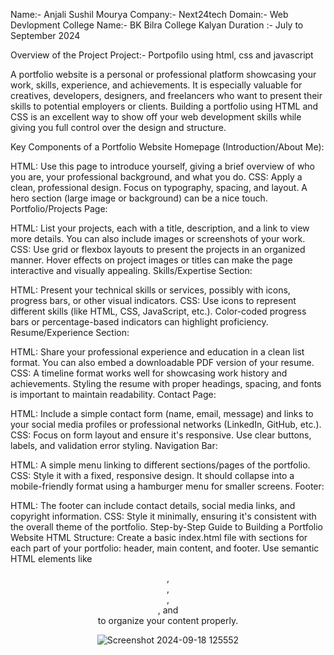 Name:- Anjali Sushil Mourya
Company:- Next24tech
Domain:- Web Devlopment
College Name:- BK Bilra College Kalyan
Duration :- July to September 2024

Overview of the Project
Project:- Portpofilo using html, css and javascript

A portfolio website is a personal or professional platform showcasing your work, skills, experience, and achievements. It is especially valuable for creatives, developers, designers, and freelancers who want to present their skills to potential employers or clients. Building a portfolio using HTML and CSS is an excellent way to show off your web development skills while giving you full control over the design and structure.

Key Components of a Portfolio Website
Homepage (Introduction/About Me):

HTML: Use this page to introduce yourself, giving a brief overview of who you are, your professional background, and what you do.
CSS: Apply a clean, professional design. Focus on typography, spacing, and layout. A hero section (large image or background) can be a nice touch.
Portfolio/Projects Page:

HTML: List your projects, each with a title, description, and a link to view more details. You can also include images or screenshots of your work.
CSS: Use grid or flexbox layouts to present the projects in an organized manner. Hover effects on project images or titles can make the page interactive and visually appealing.
Skills/Expertise Section:

HTML: Present your technical skills or services, possibly with icons, progress bars, or other visual indicators.
CSS: Use icons to represent different skills (like HTML, CSS, JavaScript, etc.). Color-coded progress bars or percentage-based indicators can highlight proficiency.
Resume/Experience Section:

HTML: Share your professional experience and education in a clean list format. You can also embed a downloadable PDF version of your resume.
CSS: A timeline format works well for showcasing work history and achievements. Styling the resume with proper headings, spacing, and fonts is important to maintain readability.
Contact Page:

HTML: Include a simple contact form (name, email, message) and links to your social media profiles or professional networks (LinkedIn, GitHub, etc.).
CSS: Focus on form layout and ensure it's responsive. Use clear buttons, labels, and validation error styling.
Navigation Bar:

HTML: A simple menu linking to different sections/pages of the portfolio.
CSS: Style it with a fixed, responsive design. It should collapse into a mobile-friendly format using a hamburger menu for smaller screens.
Footer:

HTML: The footer can include contact details, social media links, and copyright information.
CSS: Style it minimally, ensuring it's consistent with the overall theme of the portfolio.
Step-by-Step Guide to Building a Portfolio Website
HTML Structure:
Create a basic index.html file with sections for each part of your portfolio: header, main content, and footer.
Use semantic HTML elements like <header>, <nav>, <section>, <article>, and <footer> to organize your content properly.



![Screenshot 2024-09-18 125552](https://github.com/user-attachments/assets/19927fb1-beae-4911-9c65-3c9ec2546d82)

